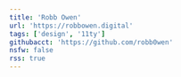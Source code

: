 ```yaml
---
title: 'Robb Owen'
url: 'https://robbowen.digital'
tags: ['design', '11ty']
githubacct: 'https://github.com/robb0wen'
nsfw: false
rss: true
---
```

